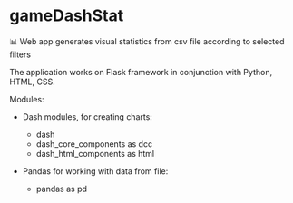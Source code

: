 # gameDashStat

:bar_chart: Web app generates visual statistics from csv file according to selected filters

The application works on Flask framework in conjunction with Python, HTML, CSS. 

Modules: 

- Dash modules, for creating charts:
  * dash
  * dash_core_components as dcc
  * dash_html_components as html

- Pandas for working with data from file:
  * pandas as pd

